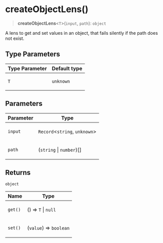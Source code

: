 # createObjectLens()

> **createObjectLens**\<`T`\>(`input`, `path`): `object`

A lens to get and set values in an object, that fails silently if the path does not exist.

## Type Parameters

<table>
<thead>
<tr>
<th>Type Parameter</th>
<th>Default type</th>
</tr>
</thead>
<tbody>
<tr>
<td>

`T`

</td>
<td>

`unknown`

</td>
</tr>
</tbody>
</table>

## Parameters

<table>
<thead>
<tr>
<th>Parameter</th>
<th>Type</th>
</tr>
</thead>
<tbody>
<tr>
<td>

`input`

</td>
<td>

`Record`\<`string`, `unknown`\>

</td>
</tr>
<tr>
<td>

`path`

</td>
<td>

(`string` \| `number`)[]

</td>
</tr>
</tbody>
</table>

## Returns

`object`

<table>
<thead>
<tr>
<th>Name</th>
<th>Type</th>
</tr>
</thead>
<tbody>
<tr>
<td>

`get()`

</td>
<td>

() => `T` \| `null`

</td>
</tr>
<tr>
<td>

`set()`

</td>
<td>

(`value`) => `boolean`

</td>
</tr>
</tbody>
</table>
